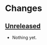 # Changes

## [Unreleased]
- Nothing yet.

[Unreleased]: https://github.com/wirehaiku/kireji/tree/main
